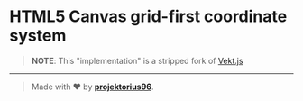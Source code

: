 # HTML5 Canvas grid-first coordinate system

> **NOTE**: This "implementation" is a stripped fork of [Vekt.js](https://github.com/projektorius96/Vekt.js) 

---

> Made with ♥ by [**projektorius96**](https://github.com/projektorius96).